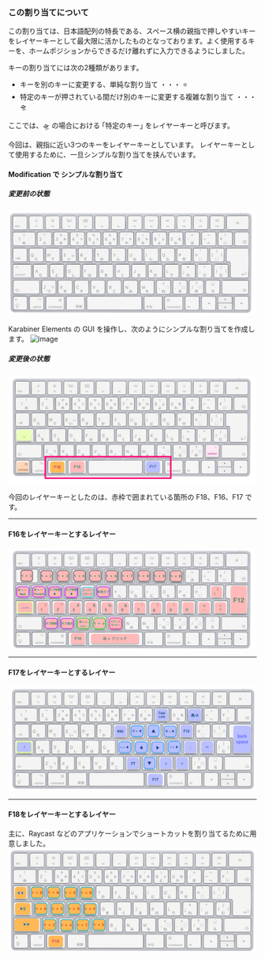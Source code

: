 
### この割り当てについて

この割り当ては、日本語配列の特長である、スペース横の親指で押しやすいキーをレイヤーキーとして最大限に活かしたものとなっております。よく使用するキーを、ホームポジションからできるだけ離れずに入力できるようにしました。

キーの割り当てには次の2種類があります。
- キーを別のキーに変更する、単純な割り当て ・・・ ⭐️
- 特定のキーが押されている間だけ別のキーに変更する複雑な割り当て ・・・🛸

ここでは、🛸 の場合における ｢特定のキー｣ をレイヤーキーと呼びます。

今回は、親指に近い3つのキーをレイヤーキーとしています。
レイヤーキーとして使用するために、一旦シンプルな割り当てを挟んでいます。

#### Modification で シンプルな割り当て

##### 変更前の状態
![alt text](image-2.png)

Karabiner Elements の GUI を操作し、次のようにシンプルな割り当てを作成します。
<img width="552" alt="image" src="https://github.com/user-attachments/assets/d8f33475-8ebc-4b39-a19d-a944fce0ec33">


##### 変更後の状態
![alt text](image-1.png)

今回のレイヤーキーとしたのは、赤枠で囲まれている箇所の F18、F16、F17 です。

---

#### F16をレイヤーキーとするレイヤー
![alt text](image-3.png)


---

#### F17をレイヤーキーとするレイヤー
![alt text](image-4.png)

---

#### F18をレイヤーキーとするレイヤー
主に、Raycast などのアプリケーションでショートカットを割り当てるために用意しました。
![alt text](image-6.png)
